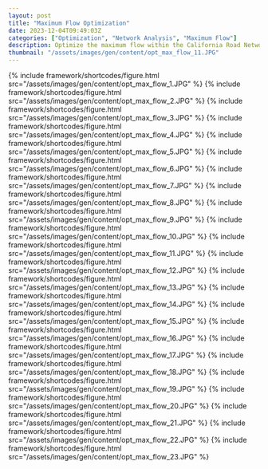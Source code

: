 ```yaml
---
layout: post
title: "Maximum Flow Optimization"
date: 2023-12-04T09:49:03Z
categories: ["Optimization", "Network Analysis", "Maximum Flow"]
description: Optimize the maximum flow within the California Road Network.
thumbnail: "/assets/images/gen/content/opt_max_flow_11.JPG"
---
```


{% include framework/shortcodes/figure.html src="/assets/images/gen/content/opt_max_flow_1.JPG" %}
{% include framework/shortcodes/figure.html src="/assets/images/gen/content/opt_max_flow_2.JPG" %}
{% include framework/shortcodes/figure.html src="/assets/images/gen/content/opt_max_flow_3.JPG" %}
{% include framework/shortcodes/figure.html src="/assets/images/gen/content/opt_max_flow_4.JPG" %}
{% include framework/shortcodes/figure.html src="/assets/images/gen/content/opt_max_flow_5.JPG" %}
{% include framework/shortcodes/figure.html src="/assets/images/gen/content/opt_max_flow_6.JPG" %}
{% include framework/shortcodes/figure.html src="/assets/images/gen/content/opt_max_flow_7.JPG" %}
{% include framework/shortcodes/figure.html src="/assets/images/gen/content/opt_max_flow_8.JPG" %}
{% include framework/shortcodes/figure.html src="/assets/images/gen/content/opt_max_flow_9.JPG" %}
{% include framework/shortcodes/figure.html src="/assets/images/gen/content/opt_max_flow_10.JPG" %}
{% include framework/shortcodes/figure.html src="/assets/images/gen/content/opt_max_flow_11.JPG" %}
{% include framework/shortcodes/figure.html src="/assets/images/gen/content/opt_max_flow_12.JPG" %}
{% include framework/shortcodes/figure.html src="/assets/images/gen/content/opt_max_flow_13.JPG" %}
{% include framework/shortcodes/figure.html src="/assets/images/gen/content/opt_max_flow_14.JPG" %}
{% include framework/shortcodes/figure.html src="/assets/images/gen/content/opt_max_flow_15.JPG" %}
{% include framework/shortcodes/figure.html src="/assets/images/gen/content/opt_max_flow_16.JPG" %}
{% include framework/shortcodes/figure.html src="/assets/images/gen/content/opt_max_flow_17.JPG" %}
{% include framework/shortcodes/figure.html src="/assets/images/gen/content/opt_max_flow_18.JPG" %}
{% include framework/shortcodes/figure.html src="/assets/images/gen/content/opt_max_flow_19.JPG" %}
{% include framework/shortcodes/figure.html src="/assets/images/gen/content/opt_max_flow_20.JPG" %}
{% include framework/shortcodes/figure.html src="/assets/images/gen/content/opt_max_flow_21.JPG" %}
{% include framework/shortcodes/figure.html src="/assets/images/gen/content/opt_max_flow_22.JPG" %}
{% include framework/shortcodes/figure.html src="/assets/images/gen/content/opt_max_flow_23.JPG" %}

<object data="/assets/images/gen/content/CMSE_831_project report.pdf" width="1000" height="1000" type="application/pdf"></object>
